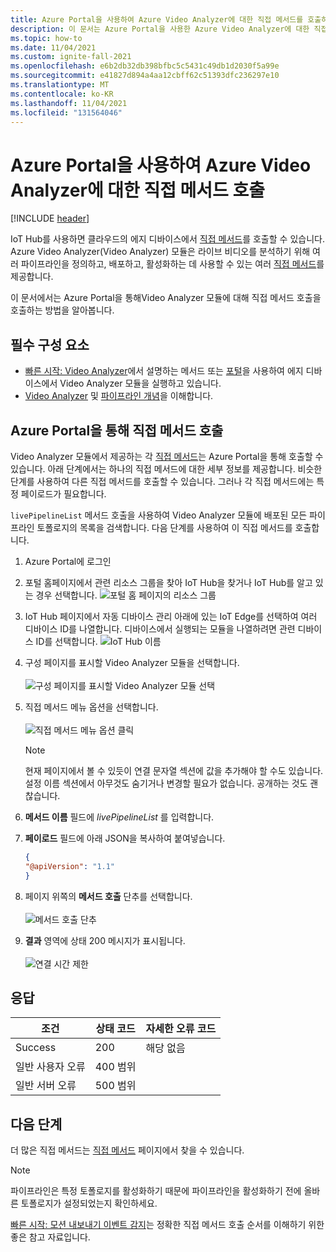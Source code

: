 ```yaml
---
title: Azure Portal을 사용하여 Azure Video Analyzer에 대한 직접 메서드를 호출하는 방법
description: 이 문서는 Azure Portal을 사용한 Azure Video Analyzer에 대한 직접 메서드 호출에 대한 개요입니다.
ms.topic: how-to
ms.date: 11/04/2021
ms.custom: ignite-fall-2021
ms.openlocfilehash: e6b2db32db398bfbc5c5431c49db1d2030f5a99e
ms.sourcegitcommit: e41827d894a4aa12cbff62c51393dfc236297e10
ms.translationtype: MT
ms.contentlocale: ko-KR
ms.lasthandoff: 11/04/2021
ms.locfileid: "131564046"
---
```

# <a name="use-azure-portal-to-invoke-direct-methods-for-azure-video-analyzer"></a>Azure Portal을 사용하여 Azure Video Analyzer에 대한 직접 메서드 호출

[!INCLUDE [header](includes/edge-env.md)]

IoT Hub를 사용하면 클라우드의 에지 디바이스에서 [직접 메서드](../../../iot-hub/iot-hub-devguide-direct-methods.md#method-invocation-for-iot-edge-modules)를 호출할 수 있습니다. Azure Video Analyzer(Video Analyzer) 모듈은 라이브 비디오를 분석하기 위해 여러 파이프라인을 정의하고, 배포하고, 활성화하는 데 사용할 수 있는 여러 [직접 메서드](./direct-methods.md)를 제공합니다.

이 문서에서는 Azure Portal을 통해Video Analyzer 모듈에 대해 직접 메서드 호출을 호출하는 방법을 알아봅니다.

## <a name="prerequisites"></a>필수 구성 요소

* [빠른 시작: Video Analyzer](get-started-detect-motion-emit-events.md)에서 설명하는 메서드 또는 [포털](./deploy-iot-edge-device.md)을 사용하여 에지 디바이스에서 Video Analyzer 모듈을 실행하고 있습니다.
* [Video Analyzer](../overview.md) 및 [파이프라인 개념](../pipeline.md)을 이해합니다.

## <a name="invoking-direct-methods-via-azure-portal"></a>Azure Portal을 통해 직접 메서드 호출

Video Analyzer 모듈에서 제공하는 각 [직접 메서드](./direct-methods.md)는 Azure Portal을 통해 호출할 수 있습니다. 아래 단계에서는 하나의 직접 메서드에 대한 세부 정보를 제공합니다. 비슷한 단계를 사용하여 다른 직접 메서드를 호출할 수 있습니다. 그러나 각 직접 메서드에는 특정 페이로드가 필요합니다.

`livePipelineList` 메서드 호출을 사용하여 Video Analyzer 모듈에 배포된 모든 파이프라인 토폴로지의 목록을 검색합니다. 다음 단계를 사용하여 이 직접 메서드를 호출합니다.

1. Azure Portal에 로그인
1. 포털 홈페이지에서 관련 리소스 그룹을 찾아 IoT Hub을 찾거나 IoT Hub를 알고 있는 경우 선택합니다.
    ![포털 홈 페이지의 리소스 그룹](./media/use-azure-portal-to-invoke-direct-methods/portal-rg-home.png)
1. IoT Hub 페이지에서 자동 디바이스 관리 아래에 있는 IoT Edge를 선택하여 여러 디바이스 ID를 나열합니다. 디바이스에서 실행되는 모듈을 나열하려면 관련 디바이스 ID를 선택합니다.
    ![IoT Hub 이름](./media/use-azure-portal-to-invoke-direct-methods/iot-hub-page.png)
1. 구성 페이지를 표시할 Video Analyzer 모듈을 선택합니다.<br><br>
    ![구성 페이지를 표시할 Video Analyzer 모듈 선택](./media/use-azure-portal-to-invoke-direct-methods/modules.png)
1. 직접 메서드 메뉴 옵션을 선택합니다. <br><br>
    ![직접 메서드 메뉴 옵션 클릭](./media/use-azure-portal-to-invoke-direct-methods/module-details.png)
    > [!NOTE]
    > 현재 페이지에서 볼 수 있듯이 연결 문자열 섹션에 값을 추가해야 할 수도 있습니다. 설정 이름 섹션에서 아무것도 숨기거나 변경할 필요가 없습니다. 공개하는 것도 괜찮습니다.

1. **메서드 이름** 필드에 *livePipelineList* 를 입력합니다.
1. **페이로드** 필드에 아래 JSON을 복사하여 붙여넣습니다.
    ```json
    {
    "@apiVersion": "1.1"
    }
    ```
1. 페이지 위쪽의 **메서드 호출** 단추를 선택합니다.<br><br>
    ![메서드 호출 단추](./media/use-azure-portal-to-invoke-direct-methods/direct-method.png)
1. **결과** 영역에 상태 200 메시지가 표시됩니다.<br><br>
    ![연결 시간 제한](./media/use-azure-portal-to-invoke-direct-methods/connection-timeout.png)

## <a name="responses"></a>응답

| 조건             | 상태 코드 | 자세한 오류 코드 |
|-----------------------|-------------|---------------------|
| Success               | 200         | 해당 없음                 |
| 일반 사용자 오류   | 400 범위   |                     |
| 일반 서버 오류 | 500 범위   |                     |

## <a name="next-steps"></a>다음 단계

더 많은 직접 메서드는 [직접 메서드](./direct-methods.md) 페이지에서 찾을 수 있습니다.

> [!NOTE]
> 파이프라인은 특정 토폴로지를 활성화하기 때문에 파이프라인을 활성화하기 전에 올바른 토폴로지가 설정되었는지 확인하세요.

[빠른 시작: 모션 내보내기 이벤트 감지](detect-motion-emit-events-quickstart.md)는 정확한 직접 메서드 호출 순서를 이해하기 위한 좋은 참고 자료입니다.
